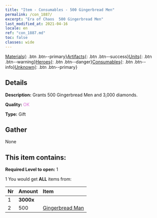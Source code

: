 ```yaml
---
title: "Item - Consumables - 500 Gingerbread Men"
permalink: /con_1887/
excerpt: "Era of Chaos  500 Gingerbread Men"
last_modified_at: 2021-04-16
locale: en
ref: "con_1887.md"
toc: false
classes: wide
---
```

 [Materials](/Items/){: .btn .btn--primary}[Artifacts](/Items/Artifacts/){: .btn .btn--success}[Units](/Items/Units/){: .btn .btn--warning}[Heroes](/Items/Heroes/){: .btn .btn--danger}[Consumables](/Items/Consumables/){: .btn .btn--info}[Unknown](/Items/Unknown/){: .btn .btn--primary}

## Details
 **Description:** Grants 500 Gingerbread Men and 3,000 diamonds.

 **Quality:** <span style="color: #DA70D6">OK</span>

 **Type:** Gift

## Gather

  None

## This item contains:

 **Required Level to open:** 1

 1 You would get **ALL** items  from:

  | Nr | Amount |     Item    |
  |:---|:-------|:------------|
  | 1 |  **3000x** | <i class="fas fa-gem"/> |  | 
  | 2 | 500 | [Gingerbread Man](/Items/con_1092/) |  | 
